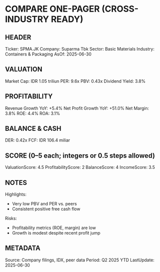 # COMPARE ONE-PAGER (CROSS-INDUSTRY READY)

## HEADER
Ticker: SPMA.JK
Company: Suparma Tbk
Sector: Basic Materials
Industry: Containers & Packaging
AsOf: 2025-06-30

## VALUATION
Market Cap: IDR 1.05 triliun
PER: 9.6x
PBV: 0.43x
Dividend Yield: 3.8%

## PROFITABILITY
Revenue Growth YoY: +5.4%
Net Profit Growth YoY: +51.0%
Net Margin: 3.8%
ROE: 4.4%
ROA: 3.1%

## BALANCE & CASH
DER: 0.42x
FCF: IDR 106.4 miliar

## SCORE (0–5 each; integers or 0.5 steps allowed)
ValuationScore: 4.5
ProfitabilityScore: 2
BalanceScore: 4
IncomeScore: 3.5

## NOTES
Highlights:
- Very low PBV and PER vs. peers
- Consistent positive free cash flow

Risks:
- Profitability metrics (ROE, margin) are low
- Growth is modest despite recent profit jump

## METADATA
Source: Company filings, IDX, peer data
Period: Q2 2025 YTD
LastUpdate: 2025-06-30